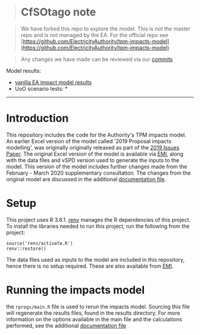 ># CfSOtago note

>We have forked this repo to explore the model. This is *not* the master repo and is *not* managed by the EA. For the official repo see [https://github.com/ElectricityAuthority/tpm-impacts-model](https://github.com/ElectricityAuthority/tpm-impacts-model)

>Any changes we have made can be reviewed via our [commits](https://github.com/CfSOtago/tpm-impacts-model/commits/master)

Model results:
 * [vanilla EA impact model results](results/impact_model_results.html)
 * UoO scenario tests:
   * 
 
<hr>

# Introduction

This repository includes the code for the Authority's TPM impacts model. An earlier Excel version of the model called '2019 Proposal impacts modelling', was originally originally released as part of the [2019 Issues Paper](https://ea.govt.nz/development/work-programme/pricing-cost-allocation/transmission-pricing-review/consultations/). The original Excel version of the model is available via [EMI](https://www.emi.ea.govt.nz/Wholesale/Datasets/_AdditionalInformation/SupportingInformationAndAnalysis/2019/20190723_TPM_2019_IssuesPaper/), along with the data files and vSPD version used to generate the inputs to the model. This version of the model includes further changes made from the February - March 2020 supplementary consultation. The changes from the original model are discussed in the additional [documentation file](documentation/impact_model_documentation.html).

# Setup

This project uses R 3.6.1. [renv](https://rstudio.github.io/renv/) manages the R dependencies of this project. To install the libraries needed to run this project, run the following from the project:

```{r}
source('renv/activate.R')
renv::restore()
```

The data files used as inputs to the model are included in this repository, hence there is no setup required. These are also available from [EMI](https://www.emi.ea.govt.nz/Wholesale/Datasets/_AdditionalInformation/SupportingInformationAndAnalysis/2019/20190723_TPM_2019_IssuesPaper/).

# Running the impacts model

the `rprogs/main.R` file is used to rerun the impacts model. Sourcing this file will regenerate the results files, found in the results directory. For more information on the options available in the main file and the calculations performed, see the additional [documentation file](documentation/impact_model_documentation.html)
